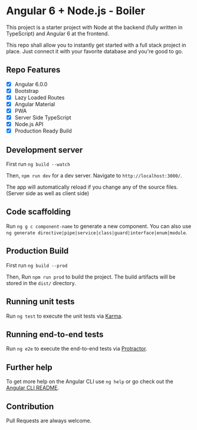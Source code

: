 # Angular 6 + Node.js - Boiler

This project is a starter project with Node at the backend (fully written in TypeScript) and Angular 6 at the frontend.

This repo shall allow you to instantly get started with a full stack project in place. Just connect it with your favorite database and you're good to go.

## Repo Features 

- [x] Angular 6.0.0
- [x] Bootstrap
- [x] Lazy Loaded Routes
- [x] Angular Material
- [x] PWA
- [x] Server Side TypeScript
- [x] Node.js API
- [x] Production Ready Build

## Development server

First run `ng build --watch` 

Then, `npm run dev` for a dev server. Navigate to `http://localhost:3000/`. 

The app will automatically reload if you change any of the source files. (Server side as well as client side)

## Code scaffolding

Run `ng g c component-name` to generate a new component. You can also use `ng generate directive|pipe|service|class|guard|interface|enum|module`.

## Production Build

First run `ng build --prod`

Then, Run `npm run prod` to build the project. The build artifacts will be stored in the `dist/` directory. 

## Running unit tests

Run `ng test` to execute the unit tests via [Karma](https://karma-runner.github.io).

## Running end-to-end tests

Run `ng e2e` to execute the end-to-end tests via [Protractor](http://www.protractortest.org/).

## Further help

To get more help on the Angular CLI use `ng help` or go check out the [Angular CLI README](https://github.com/angular/angular-cli/blob/master/README.md).

## Contribution

Pull Requests are always welcome. 
